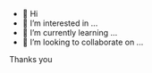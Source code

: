 - 👋 Hi
- 👀 I’m interested in ...
- 🌱 I’m currently learning ...
- 💞️ I’m looking to collaborate on ...


<!---
Nyihtet18/Nyihtet18 is a ✨ special ✨ repository because its `README.md` (this file) appears on your GitHub profile.
You can click the Preview link to take a look at your changes.
--->

Thanks you
